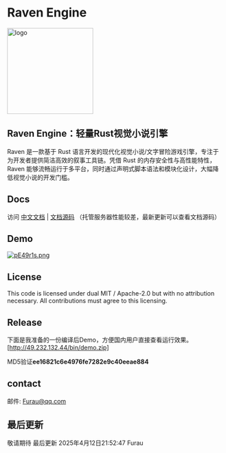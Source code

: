 # Raven Engine
<img src="https://s21.ax1x.com/2025/04/12/pERffsK.png" width="200" alt="logo">

## Raven Engine：轻量Rust视觉小说引擎
Raven 是一款基于 Rust 语言开发的现代化视觉小说/文字冒险游戏引擎，专注于为开发者提供简洁高效的叙事工具链。凭借 Rust 的内存安全性与高性能特性，Raven 能够流畅运行于多平台，同时通过声明式脚本语法和模块化设计，大幅降低视觉小说的开发门槛。
## Docs
访问 [中文文档](https://raven.rs/ "中文文档") | [文档源码](/docs "文档源码") 
（托管服务器性能较差，最新更新可以查看文档源码）
## Demo
[![pE49r1s.png](https://s21.ax1x.com/2025/04/18/pE49r1s.png)](https://imgse.com/i/pE49r1s)
## License
This code is licensed under dual MIT / Apache-2.0 but with no attribution necessary. All contributions must agree to this licensing.
## Release
下面是我准备的一份编译后Demo，方便国内用户直接查看运行效果。
[http://49.232.132.44/bin/demo.zip]

MD5验证**ee16821c6e4976fe7282e9c40eeae884**

## contact
邮件: Furau@qq.com
## 最后更新
敬请期待 最后更新 2025年4月12日21:52:47
Furau